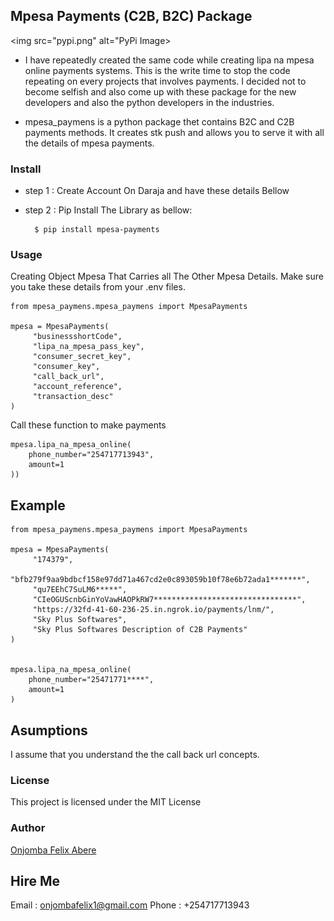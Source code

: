 
## Mpesa Payments (C2B, B2C) Package
<img src="pypi.png" alt="PyPi Image> 

- I have repeatedly created the same code while creating lipa na mpesa online payments systems. This is the write time to stop the code repeating on every projects that involves payments. I decided not to become selfish and also come up with these package for the new developers and also the python developers in the industries.

- mpesa_paymens is a python package thet contains B2C and C2B payments methods. It creates stk push and allows you to serve it with all the details of mpesa payments.


###  Install

- step 1 : Create Account On Daraja and have these details Bellow 
      
- step 2 : Pip Install The Library as bellow:

        $ pip install mpesa-payments 


### Usage

Creating Object Mpesa That Carries all The Other Mpesa Details. 
Make sure you take these details from your .env files.


```
from mpesa_paymens.mpesa_paymens import MpesaPayments

mpesa = MpesaPayments(
     "businessshortCode",
     "lipa_na_mpesa_pass_key",
     "consumer_secret_key",
     "consumer_key", 
     "call_back_url", 
     "account_reference", 
     "transaction_desc"
) 
``` 

Call these function to make payments 

```
mpesa.lipa_na_mpesa_online(
    phone_number="254717713943",
    amount=1
))
```

## Example

```
from mpesa_paymens.mpesa_paymens import MpesaPayments

mpesa = MpesaPayments(
     "174379",
     "bfb279f9aa9bdbcf158e97dd71a467cd2e0c893059b10f78e6b72ada1*******",
     "qu7EEhC7SuLM6*****",
     "CIeOGUScnbGinYoVawHAOPkRW7********************************",
     "https://32fd-41-60-236-25.in.ngrok.io/payments/lnm/",
     "Sky Plus Softwares",
     "Sky Plus Softwares Description of C2B Payments"
) 


mpesa.lipa_na_mpesa_online(
    phone_number="25471771****",
    amount=1
)
```

## Asumptions
I assume that you understand the the call back url concepts.

### License

This project is licensed under the MIT License


### Author

[Onjomba Felix Abere ](http://github.com/developer-felix)

## Hire Me 
Email : onjombafelix1@gmail.com
Phone : +254717713943
